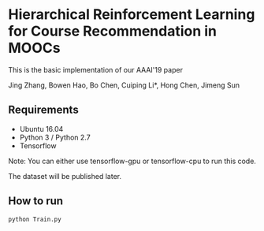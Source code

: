 # Hierarchical Reinforcement Learning for Course Recommendation in MOOCs
This is the basic implementation of our AAAI'19 paper

Jing Zhang, Bowen Hao, Bo Chen, Cuiping Li*, Hong Chen, Jimeng Sun

## Requirements 
* Ubuntu 16.04
* Python 3 / Python 2.7
* Tensorflow

Note: You can either use tensorflow-gpu or tensorflow-cpu to run this code. 

The dataset will be published later.

## How to run

```
python Train.py
```



